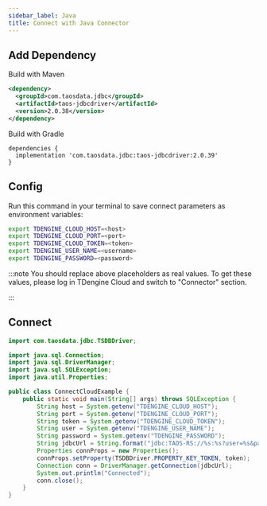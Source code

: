 ```yaml
---
sidebar_label: Java
title: Connect with Java Connector
---
```


## Add Dependency

Build with Maven

```xml
<dependency>
  <groupId>com.taosdata.jdbc</groupId>
  <artifactId>taos-jdbcdriver</artifactId>
  <version>2.0.38</version>
</dependency>
```

Build with Gradle

```
dependencies {
  implementation 'com.taosdata.jdbc:taos-jdbcdriver:2.0.39'
}
```

## Config

Run this command in your terminal to save connect parameters as environment variables:

```bash
export TDENGINE_CLOUD_HOST=<host>
export TDENGINE_CLOUD_PORT=<port>
export TDENGINE_CLOUD_TOKEN=<token>
export TDENGINE_USER_NAME=<username>
export TDENGINE_PASSWORD=<password>
```

<!-- exclude -->
:::note
You should replace above placeholders as real values. To get these values, please log in TDengine Cloud and switch to "Connector" section.

:::
<!-- exclude-end -->

## Connect

```java
import com.taosdata.jdbc.TSDBDriver;

import java.sql.Connection;
import java.sql.DriverManager;
import java.sql.SQLException;
import java.util.Properties;

public class ConnectCloudExample {
    public static void main(String[] args) throws SQLException {
        String host = System.getenv("TDENGINE_CLOUD_HOST");
        String port = System.getenv("TDENGINE_CLOUD_PORT");
        String token = System.getenv("TDENGINE_CLOUD_TOKEN");
        String user = System.getenv("TDENGINE_USER_NAME");
        String password = System.getenv("TDENGINE_PASSWORD");
        String jdbcUrl = String.format("jdbc:TAOS-RS://%s:%s?user=%s&password=%s", host, port, user, password);
        Properties connProps = new Properties();
        connProps.setProperty(TSDBDriver.PROPERTY_KEY_TOKEN, token);
        Connection conn = DriverManager.getConnection(jdbcUrl);
        System.out.println("Connected");
        conn.close();
    }
}
```